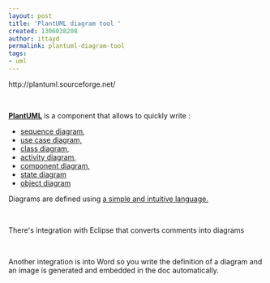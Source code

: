 ```yaml
---
layout: post
title: 'PlantUML diagram tool '
created: 1306038208
author: ittayd
permalink: plantuml-diagram-tool
tags:
- uml
---
```

<p>http://plantuml.sourceforge.net/</p>
<p>&nbsp;</p>
<p><a href="http://sourceforge.net/projects/plantuml/files/plantuml.jar/download"><b>PlantUML</b></a> is a component that allows to quickly write :</p>
<ul>
    <li><a href="http://plantuml.sourceforge.net/sequence.html">sequence diagram</a>,</li>
    <li><a href="http://plantuml.sourceforge.net/usecase.html">use case diagram,</a></li>
    <li><a href="http://plantuml.sourceforge.net/classes.html">class diagram,</a></li>
    <li><a href="http://plantuml.sourceforge.net/activity.html">activity diagram,</a></li>
    <li><a href="http://plantuml.sourceforge.net/component.html">component diagram,</a></li>
    <li><a href="http://plantuml.sourceforge.net/state.html">state diagram</a></li>
    <li><a href="http://plantuml.sourceforge.net/objects.html">object diagram</a></li>
</ul>
<p>Diagrams are defined using <a href="http://sourceforge.net/projects/plantuml/files/PlantUML%20Language%20Reference%20Guide.pdf/download">a simple and intuitive language.</a></p>
<p>&nbsp;</p>
<p>There's integration with Eclipse that converts comments into diagrams</p>
<p>&nbsp;</p>
<p>Another integration is into Word so you write the definition of a diagram and an image is generated and embedded in the doc automatically. </p>
<p>&nbsp;</p>
<p>&nbsp;</p>
